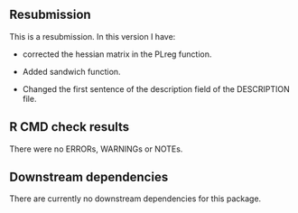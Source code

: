 ## Resubmission
This is a resubmission. In this version I have:

* corrected the hessian matrix in the PLreg function.

* Added sandwich function.

* Changed the first sentence of the description field of the DESCRIPTION file.


## R CMD check results
There were no ERRORs, WARNINGs or NOTEs. 


## Downstream dependencies
There are currently no downstream dependencies for this package.
